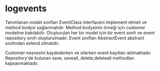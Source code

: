 # logevents
Tanımlanan model sınıfları EventClass interfaceni implement etmeli ve method bodysi sağlanmalıdır. Method bodysinin örneği için customer 
modeline bakılabilir. Oluşturulan her bir model için bir event sınıfı ve event repository sınıfı oluşturulmadır. Event sınıfları AbstractEvent abstract sınıfından extend olmalıdır. 

Customer nesnesini kaydederken ve silerken event kayıtları atılmaktadır. Repository'de bulunan save, saveall, delete,deleteall methodları kapsanmaktadır.
